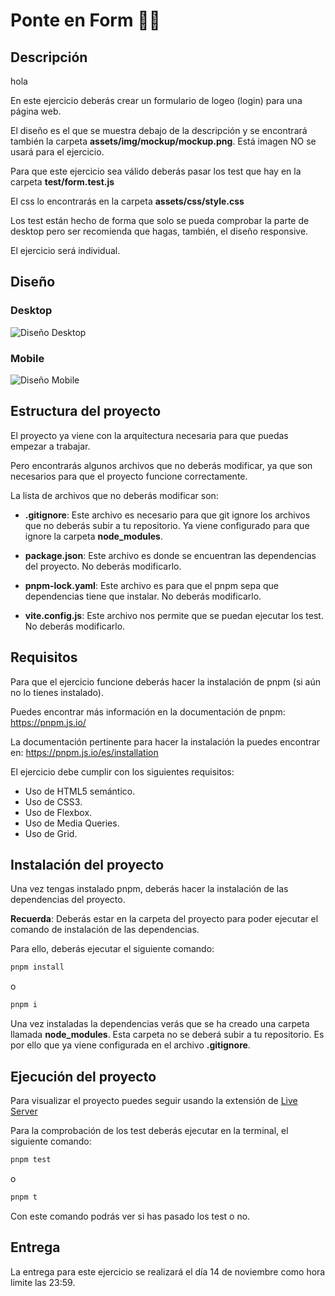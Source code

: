 # Ponte en Form 🏋️‍♀️

## Descripción

hola

En este ejercicio deberás crear un formulario de logeo (login) para una página web.

El diseño es el que se muestra debajo de la descripción y se encontrará también la carpeta **assets/img/mockup/mockup.png**. Está imagen NO se usará para el ejercicio.

Para que este ejercicio sea válido deberás pasar los test que hay en la carpeta **test/form.test.js**

El css lo encontrarás en la carpeta **assets/css/style.css**

Los test están hecho de forma que solo se pueda comprobar la parte de desktop pero ser recomienda que hagas, también, el diseño responsive.

El ejercicio será individual.

## Diseño

### Desktop

![Diseño Desktop](./assets/img/mockup/mockup.png)

### Mobile
![Diseño Mobile](./assets/img/mockup/mockup-mobile.png)

## Estructura del proyecto
El proyecto ya viene con la arquitectura necesaria para que puedas empezar a trabajar.

Pero encontrarás algunos archivos que no deberás modificar, ya que son necesarios para que el proyecto funcione correctamente.

La lista de archivos que no deberás modificar son:

- **.gitignore**: Este archivo es necesario para que git ignore los archivos que no deberás subir a tu repositorio. Ya viene configurado para que ignore la carpeta **node_modules**.
  
- **package.json**: Este archivo es donde se encuentran las dependencias del proyecto. No deberás modificarlo.
  
- **pnpm-lock.yaml**: Este archivo es para que el pnpm sepa que dependencias tiene que instalar. No deberás modificarlo.

- **vite.config.js**: Este archivo nos permite que se puedan ejecutar los test. No deberás modificarlo.

## Requisitos

Para que el ejercicio funcione deberás hacer la instalación de pnpm (si aún no lo tienes instalado).

Puedes encontrar más información en la documentación de pnpm: https://pnpm.js.io/

La documentación pertinente para hacer la instalación la puedes encontrar en: https://pnpm.js.io/es/installation

El ejercicio debe cumplir con los siguientes requisitos:

- Uso de HTML5 semántico.
- Uso de CSS3.
- Uso de Flexbox.
- Uso de Media Queries.
- Uso de Grid.

## Instalación del proyecto

Una vez tengas instalado pnpm, deberás hacer la instalación de las dependencias del proyecto. 

**Recuerda**: Deberás estar en la carpeta del proyecto para poder ejecutar el comando de instalación de las dependencias.

Para ello, deberás ejecutar el siguiente comando:

```bash
pnpm install
```
o

```bash
pnpm i
```

Una vez instaladas la dependencias verás que se ha creado una carpeta llamada **node_modules**. Esta carpeta no se deberá subir a tu repositorio. Es por ello que ya viene configurada en el archivo **.gitignore**.

## Ejecución del proyecto

Para visualizar el proyecto puedes seguir usando la extensión de [Live Server](https://marketplace.visualstudio.com/items?itemName=ritwickdey.LiveServer)

Para la comprobación de los test deberás ejecutar en la terminal, el siguiente comando:

```bash
pnpm test
```
o

```bash
pnpm t
```

Con este comando podrás ver si has pasado los test o no.

## Entrega

La entrega para este ejercicio se realizará el día 14 de noviembre como hora limite las 23:59.





